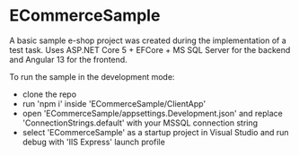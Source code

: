 # ECommerceSample
A basic sample e-shop project was created during the implementation of a test task.
Uses ASP.NET Core 5 + EFCore + MS SQL Server for the backend and Angular 13 for the frontend.

To run the sample in the development mode: 

- clone the repo
- run 'npm i' inside 'ECommerceSample/ClientApp'
- open 'ECommerceSample/appsettings.Development.json' and replace 'ConnectionStrings.default' with your MSSQL connection string
- select 'ECommerceSample' as a startup project in Visual Studio and run debug with 'IIS Express' launch profile
